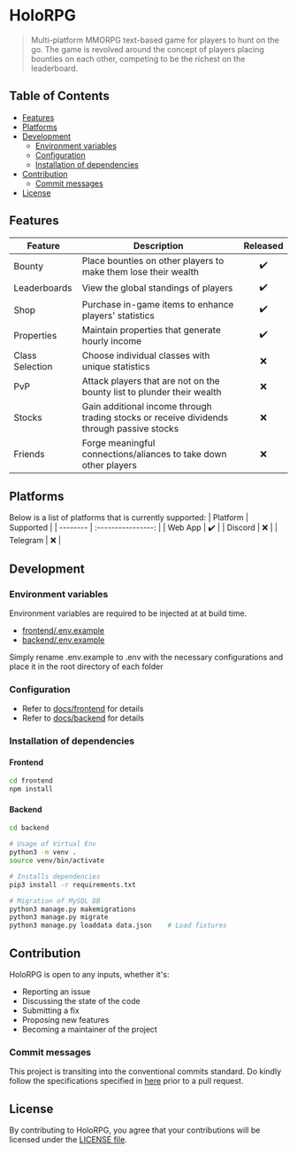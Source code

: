 # HoloRPG

> Multi-platform MMORPG text-based game for players to hunt on the go. The game is revolved around the concept of players placing bounties on each other, competing to be the richest on the leaderboard.

## Table of Contents

- [Features](#features)
- [Platforms](#platforms)
- [Development](#development)
  - [Environment variables](#environment-variables)
  - [Configuration](#configuration)
  - [Installation of dependencies](#installation-of-dependencies)
- [Contribution](#contribution)
  - [Commit messages](#commit-messages)
- [License](#license)

## Features

| Feature         | Description                                                                                | Released             |
| --------------- | ------------------------------------------------------------------------------------------ | :------------------: |
| Bounty          | Place bounties on other players to make them lose their wealth                             | :heavy_check_mark:   |
| Leaderboards    | View the global standings of players                                                       | :heavy_check_mark:   |
| Shop            | Purchase in-game items to enhance players' statistics                                      | :heavy_check_mark:   |
| Properties      | Maintain properties that generate hourly income                                            | :heavy_check_mark:   |
| Class Selection | Choose individual classes with unique statistics                                           | :x:                  |
| PvP             | Attack players that are not on the bounty list to plunder their wealth                     | :x:                  |
| Stocks          | Gain additional income through trading stocks or receive dividends through passive stocks  | :x:                  |
| Friends         | Forge meaningful connections/aliances to take down other players                           | :x:                  |

## Platforms

Below is a list of platforms that is currently supported:
| Platform | Supported          |
| -------- | :----------------: |
| Web App  | :heavy_check_mark: |
| Discord  | :x:                |
| Telegram | :x:                |

## Development
### Environment variables
Environment variables are required to be injected at at build time.
- [frontend/.env.example](frontend/.env.example)
- [backend/.env.example](backend/.env.example)

Simply rename .env.example to .env with the necessary configurations and place it in the root directory of each folder

### Configuration
- Refer to [docs/frontend](docs/frontend.md) for details
- Refer to [docs/backend](docs/backend.md) for details

### Installation of dependencies
#### Frontend
```bash
cd frontend
npm install
```

#### Backend
```bash
cd backend

# Usage of Virtual Env
python3 -m venv .
source venv/bin/activate

# Installs dependencies
pip3 install -r requirements.txt

# Migration of MySQL DB
python3 manage.py makemigrations
python3 manage.py migrate
python3 manage.py loaddata data.json    # Load fixtures
```

## Contribution
HoloRPG is open to any inputs, whether it's:
- Reporting an issue
- Discussing the state of the code
- Submitting a fix
- Proposing new features
- Becoming a maintainer of the project

### Commit messages
This project is transiting into the conventional commits standard. Do kindly follow the specifications specified in [here](https://www.conventionalcommits.org/en/v1.0.0-beta.2/#specification) prior to a pull request.

## License
By contributing to HoloRPG, you agree that your contributions will be licensed under the [LICENSE file](LICENSE).
